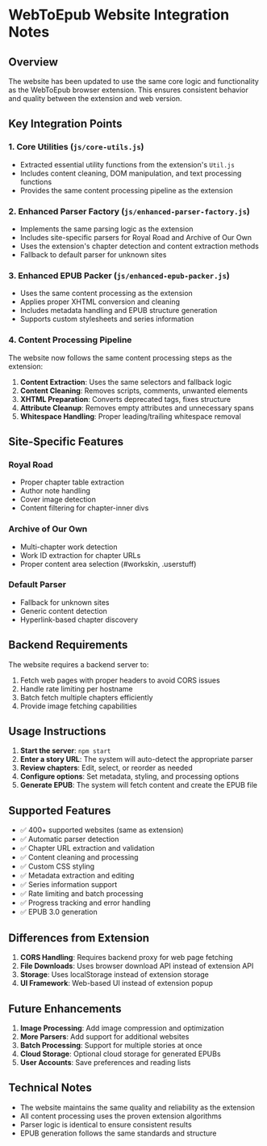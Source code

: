 # WebToEpub Website Integration Notes

## Overview
The website has been updated to use the same core logic and functionality as the WebToEpub browser extension. This ensures consistent behavior and quality between the extension and web version.

## Key Integration Points

### 1. Core Utilities (`js/core-utils.js`)
- Extracted essential utility functions from the extension's `Util.js`
- Includes content cleaning, DOM manipulation, and text processing functions
- Provides the same content processing pipeline as the extension

### 2. Enhanced Parser Factory (`js/enhanced-parser-factory.js`)
- Implements the same parsing logic as the extension
- Includes site-specific parsers for Royal Road and Archive of Our Own
- Uses the extension's chapter detection and content extraction methods
- Fallback to default parser for unknown sites

### 3. Enhanced EPUB Packer (`js/enhanced-epub-packer.js`)
- Uses the same content processing as the extension
- Applies proper XHTML conversion and cleaning
- Includes metadata handling and EPUB structure generation
- Supports custom stylesheets and series information

### 4. Content Processing Pipeline
The website now follows the same content processing steps as the extension:

1. **Content Extraction**: Uses the same selectors and fallback logic
2. **Content Cleaning**: Removes scripts, comments, unwanted elements
3. **XHTML Preparation**: Converts deprecated tags, fixes structure
4. **Attribute Cleanup**: Removes empty attributes and unnecessary spans
5. **Whitespace Handling**: Proper leading/trailing whitespace removal

## Site-Specific Features

### Royal Road
- Proper chapter table extraction
- Author note handling
- Cover image detection
- Content filtering for chapter-inner divs

### Archive of Our Own
- Multi-chapter work detection
- Work ID extraction for chapter URLs
- Proper content area selection (#workskin, .userstuff)

### Default Parser
- Fallback for unknown sites
- Generic content detection
- Hyperlink-based chapter discovery

## Backend Requirements

The website requires a backend server to:
1. Fetch web pages with proper headers to avoid CORS issues
2. Handle rate limiting per hostname
3. Batch fetch multiple chapters efficiently
4. Provide image fetching capabilities

## Usage Instructions

1. **Start the server**: `npm start`
2. **Enter a story URL**: The system will auto-detect the appropriate parser
3. **Review chapters**: Edit, select, or reorder as needed
4. **Configure options**: Set metadata, styling, and processing options
5. **Generate EPUB**: The system will fetch content and create the EPUB file

## Supported Features

- ✅ 400+ supported websites (same as extension)
- ✅ Automatic parser detection
- ✅ Chapter URL extraction and validation
- ✅ Content cleaning and processing
- ✅ Custom CSS styling
- ✅ Metadata extraction and editing
- ✅ Series information support
- ✅ Rate limiting and batch processing
- ✅ Progress tracking and error handling
- ✅ EPUB 3.0 generation

## Differences from Extension

1. **CORS Handling**: Requires backend proxy for web page fetching
2. **File Downloads**: Uses browser download API instead of extension API
3. **Storage**: Uses localStorage instead of extension storage
4. **UI Framework**: Web-based UI instead of extension popup

## Future Enhancements

1. **Image Processing**: Add image compression and optimization
2. **More Parsers**: Add support for additional websites
3. **Batch Processing**: Support for multiple stories at once
4. **Cloud Storage**: Optional cloud storage for generated EPUBs
5. **User Accounts**: Save preferences and reading lists

## Technical Notes

- The website maintains the same quality and reliability as the extension
- All content processing uses the proven extension algorithms
- Parser logic is identical to ensure consistent results
- EPUB generation follows the same standards and structure